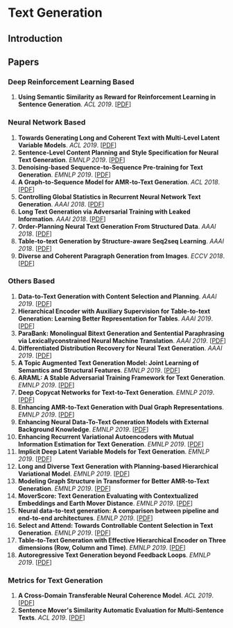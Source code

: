 # Text Generation
## Introduction

## Papers
### Deep Reinforcement Learning Based
1. **Using Semantic Similarity as Reward for Reinforcement Learning in Sentence Generation**. *ACL 2019*. [[PDF]()]

### Neural Network Based
1. **Towards Generating Long and Coherent Text with Multi-Level Latent Variable Models**. *ACL 2019*. [[PDF]()]
2. **Sentence-Level Content Planning and Style Specification for Neural Text Generation**. *EMNLP 2019*. [[PDF]()]
3. **Denoising-based Sequence-to-Sequence Pre-training for Text Generation**. *EMNLP 2019*. [[PDF]()]
4. **A Graph-to-Sequence Model for AMR-to-Text Generation**. *ACL 2018*. [[PDF]()]
5. **Controlling Global Statistics in Recurrent Neural Network Text Generation**. *AAAI 2018*. [[PDF]()]
6. **Long Text Generation via Adversarial Training with Leaked Information**. *AAAI 2018*. [[PDF]()]
7. **Order-Planning Neural Text Generation From Structured Data**. *AAAI 2018*. [[PDF]()]
8. **Table-to-text Generation by Structure-aware Seq2seq Learning**. *AAAI 2018*. [[PDF]()]
9. **Diverse and Coherent Paragraph Generation
from Images**. *ECCV 2018*. [[PDF]( https://eccv2018.org/openaccess/content_ECCV_2018/papers/Moitreya_Chatterjee_Diverse_and_Coherent_ECCV_2018_paper.pdf )]
### Others Based
1. **Data-to-Text Generation with Content Selection and Planning**. *AAAI 2019*. [[PDF]()]
2. **Hierarchical Encoder with Auxiliary Supervision for Table-to-text Generation: Learning
Better Representation for Tables**. *AAAI 2019*. [[PDF]()]
3. **ParaBank: Monolingual Bitext Generation and Sentential Paraphrasing via Lexicallyconstrained Neural Machine Translation**. *AAAI 2019*. [[PDF]()]
4. **Differentiated Distribution Recovery for Neural Text Generation**. *AAAI 2019*. [[PDF]()]
5. **A Topic Augmented Text Generation Model: Joint Learning of Semantics and Structural Features**. *EMNLP 2019*. [[PDF]()]
6. **ARAML: A Stable Adversarial Training Framework for Text Generation**. *EMNLP 2019*. [[PDF]()]
7. **Deep Copycat Networks for Text-to-Text Generation**. *EMNLP 2019*. [[PDF]()]
8. **Enhancing AMR-to-Text Generation with Dual Graph Representations**. *EMNLP 2019*. [[PDF]()]
9. **Enhancing Neural Data-To-Text Generation Models with External Background Knowledge**. *EMNLP 2019*. [[PDF]()]
10. **Enhancing Recurrent Variational Autoencoders with Mutual Information Estimation for Text Generation**. *EMNLP 2019*. [[PDF]()]
11. **Implicit Deep Latent Variable Models for Text Generation**. *EMNLP 2019*. [[PDF]()]
12. **Long and Diverse Text Generation with Planning-based Hierarchical Variational Model**. *EMNLP 2019*. [[PDF]()]
13. **Modeling Graph Structure in Transformer for Better AMR-to-Text Generation**. *EMNLP 2019*. [[PDF]()]
14. **MoverScore: Text Generation Evaluating with Contextualized Embeddings and Earth Mover Distance**. *EMNLP 2019*. [[PDF]()]
15. **Neural data-to-text generation: A comparison between pipeline and end-to-end architectures**. *EMNLP 2019*. [[PDF]()]
16. **Select and Attend: Towards Controllable Content Selection in Text Generation**. *EMNLP 2019*. [[PDF]()]
17. **Table-to-Text Generation with Effective Hierarchical Encoder on Three dimensions (Row, Column and Time)**. *EMNLP 2019*. [[PDF]()]
18. **Autoregressive Text Generation beyond Feedback Loops**. *EMNLP 2019*. [[PDF]()]


### Metrics for Text Generation
1. **A Cross-Domain Transferable Neural Coherence Model**. *ACL 2019*. [[PDF](https://arxiv.org/pdf/1905.11912)]
2. **Sentence Mover's Similarity Automatic Evaluation for Multi-Sentence Texts**. *ACL 2019*. [[PDF](https://pdfs.semanticscholar.org/7164/b4cb89b268dd4887fc029488393c4c249306.pdf)]
